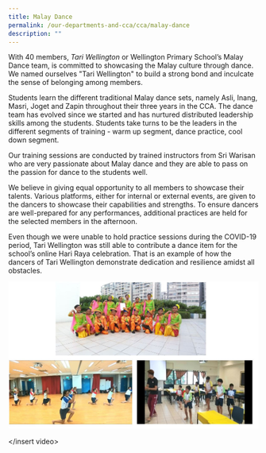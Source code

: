 ```yaml
---
title: Malay Dance
permalink: /our-departments-and-cca/cca/malay-dance
description: ""
---
```

With 40 members, _Tari Wellington_ or Wellington Primary School’s Malay Dance team, is committed to showcasing the Malay culture through dance. We named ourselves "Tari Wellington" to build a strong bond and inculcate the sense of belonging among members.

Students learn the different traditional Malay dance sets, namely Asli, Inang, Masri, Joget and Zapin throughout their three years in the CCA. The dance team has evolved since we started and has nurtured distributed leadership skills among the students. Students take turns to be the leaders in the different segments of training - warm up segment, dance practice, cool down segment.

Our training sessions are conducted by trained instructors from Sri Warisan who are very passionate about Malay dance and they are able to pass on the passion for dance to the students well.

We believe in giving equal opportunity to all members to showcase their talents. Various platforms, either for internal or external events, are given to the dancers to showcase their capabilities and strengths. To ensure dancers are well-prepared for any performances, additional practices are held for the selected members in the afternoon.

Even though we were unable to hold practice sessions during the COVID-19 period, Tari Wellington was still able to contribute a dance item for the school’s online Hari Raya celebration. That is an example of how the dancers of Tari Wellington demonstrate dedication and resilience amidst all obstacles.

![](/images/malay%20dance.jpg)

</insert video>
